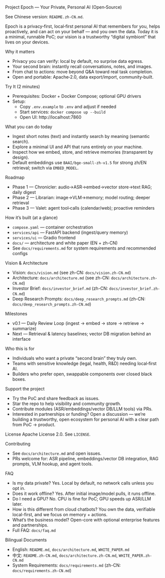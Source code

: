 Project Epoch — Your Private, Personal AI (Open‑Source)

See Chinese version: `README.zh-CN.md`.

Epoch is a privacy‑first, local‑first personal AI that remembers for you, helps proactively, and can act on your behalf — and you own the data. Today it is a minimal, runnable PoC; our vision is a trustworthy “digital symbiont” that lives on your devices.

Why it matters
- Privacy you can verify: local by default, no surprise data egress.
- Your second brain: instantly recall conversations, notes, and images.
- From chat to actions: move beyond Q&A toward real task completion.
- Open and portable: Apache‑2.0, data export/import, community‑built.

Try It (2 minutes)
- Prerequisites: Docker + Docker Compose; optional GPU drivers
- Setup:
  - Copy `.env.example` to `.env` and adjust if needed
  - Start services: `docker compose up --build`
  - Open UI: http://localhost:7860

What you can do today
- Ingest short notes (text) and instantly search by meaning (semantic search).
- Explore a minimal UI and API that runs entirely on your machine.
- Inspect how we embed, store, and retrieve memories (transparent by design).
 - Default embeddings use `BAAI/bge-small-zh-v1.5` for strong zh/EN retrieval; switch via `EMBED_MODEL`.

Roadmap
- Phase 1 — Chronicler: audio→ASR→embed→vector store→text RAG; daily digest
- Phase 2 — Librarian: image→VLM→memory; model routing; deeper retrieval
- Phase 3 — Valet: agent tool‑calls (calendar/web); proactive reminders

How it’s built (at a glance)
- `compose.yaml` — container orchestration
- `services/api` — FastAPI backend (ingest/query memory)
- `services/ui` — Gradio frontend
- `docs/` — architecture and white paper (EN + zh-CN)
 - See `docs/requirements.md` for system requirements and recommended configs

Vision & Architecture
- Vision: `docs/vision.md` (see zh-CN: `docs/vision.zh-CN.md`)
- Architecture: `docs/architecture.md` (see zh-CN: `docs/architecture.zh-CN.md`)
 - Investor Brief: `docs/investor_brief.md` (zh-CN: `docs/investor_brief.zh-CN.md`)
 - Deep Research Prompts: `docs/deep_research_prompts.md` (zh-CN: `docs/deep_research_prompts.zh-CN.md`)

Milestones
- v0.1 — Daily Review Loop (ingest → embed → store → retrieve → summarize)
- Next — Retrieval & latency baselines; vector DB migration behind an interface

Who this is for
- Individuals who want a private “second brain” they truly own.
- Teams with sensitive knowledge (legal, health, R&D) needing local‑first AI.
- Builders who prefer open, swappable components over closed black boxes.

Support the project
- Try the PoC and share feedback as issues.
- Star the repo to help visibility and community growth.
- Contribute modules (ASR/embeddings/vector DB/LLM tools) via PRs.
- Interested in partnerships or funding? Open a discussion — we’re building a trustworthy, open ecosystem for personal AI with a clear path from PoC → product.

License
Apache License 2.0. See `LICENSE`.

Contributing
- See `docs/architecture.md` and open issues.
- PRs welcome for: ASR pipeline, embeddings/vector DB integration, RAG prompts, VLM hookup, and agent tools.

FAQ
- Is my data private? Yes. Local by default, no network calls unless you opt in.
- Does it work offline? Yes. After initial image/model pulls, it runs offline.
- Do I need a GPU? No. CPU is fine for PoC; GPU speeds up ASR/LLM later.
- How is this different from cloud chatbots? You own the data, verifiable local-first, and we focus on memory + actions.
- What’s the business model? Open-core with optional enterprise features and partnerships.
 - Full FAQ: `docs/faq.md`

Bilingual Documents
- English: `README.md`, `docs/architecture.md`, `WHITE_PAPER.md`
- 中文: `README.zh-CN.md`, `docs/architecture.zh-CN.md`, `WHITE_PAPER.zh-CN.md`
 - System Requirements: `docs/requirements.md` (zh-CN: `docs/requirements.zh-CN.md`)
